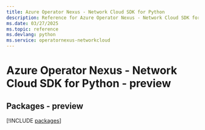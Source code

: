 ```yaml
---
title: Azure Operator Nexus - Network Cloud SDK for Python
description: Reference for Azure Operator Nexus - Network Cloud SDK for Python
ms.date: 03/27/2025
ms.topic: reference
ms.devlang: python
ms.service: operatornexus-networkcloud
---
```

# Azure Operator Nexus - Network Cloud SDK for Python - preview
## Packages - preview
[!INCLUDE [packages](operator-nexus---network-cloud-index.md)]
